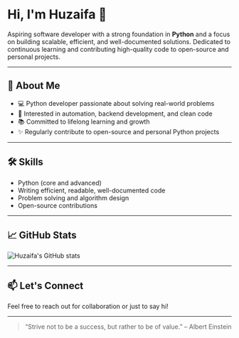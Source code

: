 # Hi, I'm Huzaifa 👋

Aspiring software developer with a strong foundation in **Python** and a focus on building scalable, efficient, and well-documented solutions. Dedicated to continuous learning and contributing high-quality code to open-source and personal projects.

---

## 🐍 About Me

- 💻 Python developer passionate about solving real-world problems
- 🚀 Interested in automation, backend development, and clean code
- 📚 Committed to lifelong learning and growth
- ✨ Regularly contribute to open-source and personal Python projects

---

## 🛠️ Skills

- Python (core and advanced)
- Writing efficient, readable, well-documented code
- Problem solving and algorithm design
- Open-source contributions

---

## 📈 GitHub Stats

![Huzaifa's GitHub stats](https://github-readme-stats.vercel.app/api?username=Huzaifa-mehmood650&show_icons=true&theme=tokyonight)

---

## 📫 Let's Connect

Feel free to reach out for collaboration or just to say hi!

---

> “Strive not to be a success, but rather to be of value.” – Albert Einstein
